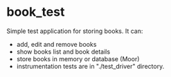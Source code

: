 # book_test

Simple test application for storing books. It can:

* add, edit and remove books
* show books list and book details
* store books in memory or database (Moor)
* instrumentation tests are in "./test_driver" directory.
